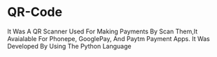# QR-Code
It Was A QR Scanner Used For Making Payments By Scan Them,It Avaialable For Phonepe, GooglePay, And Paytm Payment Apps. It Was Developed By Using The Python Language
